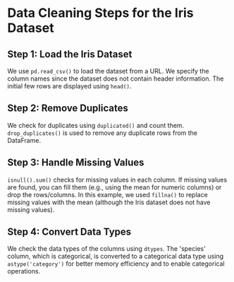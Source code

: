 # Data Cleaning Steps for the Iris Dataset

## Step 1: Load the Iris Dataset

We use `pd.read_csv()` to load the dataset from a URL. We specify the column names since the dataset does not contain header information. The initial few rows are displayed using `head()`.

## Step 2: Remove Duplicates

We check for duplicates using `duplicated()` and count them. `drop_duplicates()` is used to remove any duplicate rows from the DataFrame.

## Step 3: Handle Missing Values

`isnull().sum()` checks for missing values in each column. If missing values are found, you can fill them (e.g., using the mean for numeric columns) or drop the rows/columns. In this example, we used `fillna()` to replace missing values with the mean (although the Iris dataset does not have missing values).

## Step 4: Convert Data Types

We check the data types of the columns using `dtypes`. The 'species' column, which is categorical, is converted to a categorical data type using `astype('category')` for better memory efficiency and to enable categorical operations.
